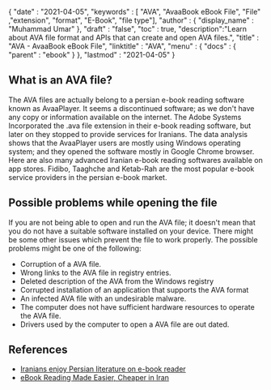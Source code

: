 {
  "date" : "2021-04-05",
  "keywords" : [ "AVA", "AvaaBook eBook File", "File" ,"extension", "format", "E-Book", "file type"],
  "author" : {
    "display_name" : "Muhammad Umar"
  },
  "draft" : "false",
  "toc" : true,
  "description":"Learn about AVA file format and APIs that can create and open AVA files.",
  "title" : "AVA - AvaaBook eBook File",
  "linktitle" : "AVA",
  "menu" : {
    "docs" : {
      "parent" : "ebook"
    }
  },
  "lastmod" : "2021-04-05"
}

## What is an AVA file?
The AVA files are actually belong to a persian e-book reading software known as AvaaPlayer. It seems a discontinued software; as we don't have any copy or information available on the internet. The Adobe Systems Incorporated the .ava file extension in their e-book reading software, but later on they stopped to provide services for Iranians. The data analysis shows that the AvaaPlayer users are mostly using Windows operating system; and they opened the software mostly in Google Chrome browser. Here are also many advanced Iranian e-book reading softwares available on app stores. Fidibo, Taaghche and Ketab-Rah are the most popular e-book service providers in the persian e-book market.

## Possible problems while opening the file

If you are not being able to open and run the AVA file; it doesn't mean that you do not have a suitable software installed on your device. There might be some other issues which prevent the file to work properly. The possible problems might be one of the following:

- Corruption of a AVA file.
- Wrong links to the AVA file in registry entries.
- Deleted description of the AVA from the Windows registry
- Corrupted installation of an application that supports the AVA format
- An infected AVA file with an undesirable malware.
- The computer does not have sufficient hardware resources to operate the AVA file.
- Drivers used by the computer to open a AVA file are out dated.


## References

* [Iranians enjoy Persian literature on e-book reader](https://www.tehrantimes.com/news/423108/Iranians-enjoy-Persian-literature-on-e-book-reader)
* [eBook Reading Made Easier, Cheaper in Iran](https://financialtribune.com/articles/sci-tech/80138/ebook-reading-made-easier-cheaper-in-iran)


